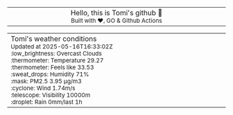 
<div align="center">
<table>
<tbody>
<td align="center">
<img width="2000" height="0"><br>
Hello, this is Tomi's github 👋<br>
<sup>Built with ❤️, GO & Github Actions</sup><br>
<img width="2000" height="0">
</td>
</tbody>
</table>
</div>
<table>
<tbody>
<td align="left">
<img width="2000" height="0"><br>
Tomi's weather conditions<br>
<sup>Updated at 2025-05-16T16:33:02Z</sup><br>
<sup>:low_brightness: Overcast Clouds</sup><br>
<sup>:thermometer: Temperature 29.27 </sup><br>
<sup>:thermometer: Feels like 33.53</sup><br>
<sup>:sweat_drops: Humidity 71%</sup><br>
<sup>:mask: PM2.5 3.95 μg/m3</sup><br>
<sup>:cyclone: Wind 1.74m/s </sup><br>
<sup>:telescope: Visibility 10000m </sup><br>
<sup>:droplet: Rain 0mm/last 1h </sup><br>
<img width="2000" height="0">
</td>
<td align="left">
<img width="2000" height="0"><br>
<br>
<img width="2000" height="0">
</td>
</tbody>
</table>
</div>
    